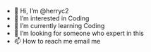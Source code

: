 - 👋 Hi, I’m @herryc2
- 👀 I’m interested in Coding
- 🌱 I’m currently learning Coding
- 💞️ I’m looking for someone who expert in this
- 📫 How to reach me email me 

<!---
herryc2/herryc2 is a ✨ special ✨ repository because its `README.md` (this file) appears on your GitHub profile.
You can click the Preview link to take a look at your changes.
--->
